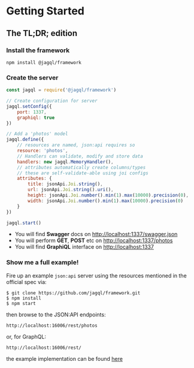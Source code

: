 # Getting Started

## The TL;DR; edition

### Install the framework

```
npm install @jagql/framework
```

### Create the server

```javascript
const jagql = require('@jagql/framework')

// Create configuration for server
jagql.setConfig({
    port: 1337,
    graphiql: true
})

// Add a 'photos' model
jagql.define({
    // resources are named, json:api requires so
    resource: 'photos',
    // Handlers can validate, modify and store data
    handlers: new jagql.MemoryHandler(),
    // attributes automatically create columns/types
    // these are self-validate-able using joi configs
    attributes: {
        title: jsonApi.Joi.string(),
        url: jsonApi.Joi.string().uri(),
        height: jsonApi.Joi.number().min(1).max(10000).precision(0),
        width: jsonApi.Joi.number().min(1).max(10000).precision(0)
    }
})

jagql.start()
```

 - You will find **Swagger** docs on <http://localhost:1337/swagger.json>  
 - You will perform **GET**, **POST** etc on <http://localhost:1337/photos>  
 - You will find **GraphiQL** interface on <http://localhost:1337>  



### Show me a full example!

Fire up an example `json:api` server using the resources mentioned in the official spec via:
```
$ git clone https://github.com/jagql/framework.git
$ npm install
$ npm start
```
then browse to the JSON:API endpoints:
```
http://localhost:16006/rest/photos
```
or, for GraphQL:
```
http://localhost:16006/rest/
```
the example implementation can be found [here](https://github.com/jagql/framework/tree/master/example)